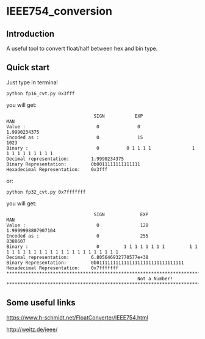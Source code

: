 # IEEE754_conversion

## Introduction

A useful tool to convert float/half between hex and bin type.

## Quick start

Just type in terminal
```shell
python fp16_cvt.py 0x3fff
```
you will get:
```
                                SIGN           EXP                          MAN
Value :                          0              0                       1.9990234375
Encoded as :                     0              15                          1023
Binary :                         0          0 1 1 1 1               1 1 1 1 1 1 1 1 1 1
Decimal representation:        1.9990234375
Binary Representation:         0b0011111111111111
Hexadecimal Representation:    0x3fff

```
or:
```shell
python fp32_cvt.py 0x7fffffff
```
you will get:
```
                                SIGN             EXP                                    MAN
Value :                          0               128                             1.9999998807907104
Encoded as :                     0               255                                  8388607
Binary :                         0         1 1 1 1 1 1 1 1         1 1 1 1 1 1 1 1 1 1 1 1 1 1 1 1 1 1 1 1 1 1 1
Decimal representation:        6.805646932770577e+38
Binary Representation:         0b01111111111111111111111111111111
Hexadecimal Representation:    0x7fffffff
**************************************************************************************************************
                                                Not a Number!
**************************************************************************************************************

```

## Some useful links

https://www.h-schmidt.net/FloatConverter/IEEE754.html

http://weitz.de/ieee/

